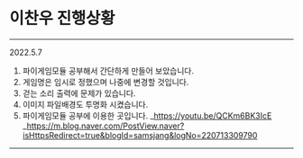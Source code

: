 # 이찬우 진행상황

---

2022.5.7

1. 파이게임모듈 공부해서 간단하게 만들어 보았습니다.
2. 게임명은 임시로 정했으며 나중에 변경할 것입니다.
3. 걷는 소리 출력에 문제가 있습니다.
4. 이미지 파일배경도 투명화 시켰습니다.
5. 파이게임모듈 공부에 이용한 곳입니다.
   _<https://youtu.be/QCKm6BK3IcE>
   _<https://m.blog.naver.com/PostView.naver?isHttpsRedirect=true&blogId=samsjang&logNo=220713309790>

---
